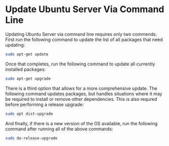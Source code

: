 # Update Ubuntu Server Via Command Line

Updating Ubuntu Server via command line requires only two commends. First run the following command to update the list of all packages that need updating:

```bash
sudo apt-get update
```

Once that completes, run the following command to update all currently installed packages:

```bash
sudo apt-get upgrade
```

There is a third option that allows for a more comprehensive update. The following command updates packages, but handles situations where it may be required to install or remove other dependencies. This is also requred before performing a release upgrade:

```bash
sudo apt dist-upgrade
```

And finally, if there is a new version of the OS available, run the following command after running all of the above commands:

```bash
sudo do-release-upgrade
```

